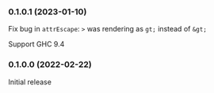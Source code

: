 ### 0.1.0.1 (2023-01-10)

Fix bug in `attrEscape`: `>` was rendering as `gt;` instead of `&gt;`

Support GHC 9.4

### 0.1.0.0 (2022-02-22)

Initial release
